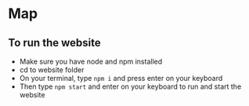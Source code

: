 # Map

## To run the website
- Make sure you have node and npm installed
- cd to website folder
- On your terminal, type `npm i` and press enter on your keyboard
- Then type `npm start` and enter on your keyboard to run and start the website